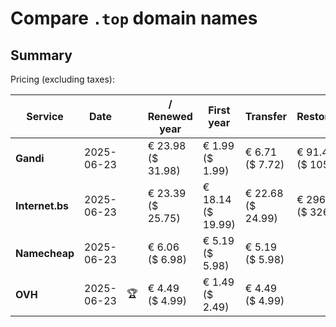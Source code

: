 # Compare `.top` domain names

## Summary

Pricing (excluding taxes):

| Service | Date |  | / Renewed year | First year | Transfer | Restoration |
|--|--|--|--|--|--|--|
| **Gandi** | 2025-06-23 |  | € 23.98<br>($ 31.98) | € 1.99<br>($ 1.99) | € 6.71<br>($ 7.72) | € 91.42<br>($ 105.13) |
| **Internet.bs** | 2025-06-23 |  | € 23.39<br>($ 25.75) | € 18.14<br>($ 19.99) | € 22.68<br>($ 24.99) | € 296.79<br>($ 326.95) |
| **Namecheap** | 2025-06-23 |  | € 6.06<br>($ 6.98) | € 5.19<br>($ 5.98) | € 5.19<br>($ 5.98) |  |
| **OVH** | 2025-06-23 | 🏆 | € 4.49<br>($ 4.99) | € 1.49<br>($ 2.49) | € 4.49<br>($ 4.99) |  |
